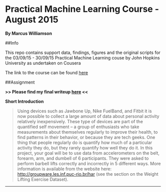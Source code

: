 # Practical Machine Learning Course - August 2015
__By Marcus Williamson__

##Info

This repo contains support data, findings, figures and the original scripts for the 03/09/15 - 30/09/15 Practical Machine Learning couse by John Hopkins University as undertaken on Cousera

The link to the course can be found [here](https://www.coursera.org/course/predmachlearn)

##Assignment

**>> Please find my final writeup [here](https://mw572.github.io/PracticalMachineLearning/index.html) <<**


**Short Introduction**

>Using devices such as Jawbone Up, Nike FuelBand, and Fitbit it is now possible to collect a large amount of data about personal activity relatively inexpensively. These type of devices are part of the quantified self movement – a group of enthusiasts who take measurements about themselves regularly to improve their health, to find patterns in their behavior, or because they are tech geeks. One thing that people regularly do is quantify how much of a particular activity they do, but they rarely quantify how well they do it. In this project, your goal will be to use data from accelerometers on the belt, forearm, arm, and dumbell of 6 participants. They were asked to perform barbell lifts correctly and incorrectly in 5 different ways. More information is available from the website here: http://groupware.les.inf.puc-rio.br/har (see the section on the Weight Lifting Exercise Dataset). 

---
